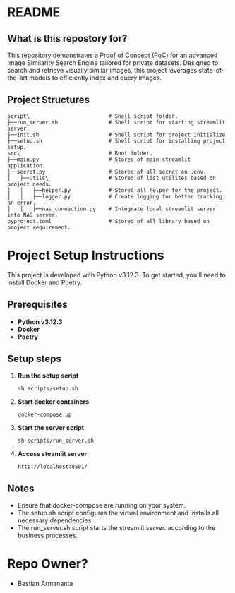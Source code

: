 # README #

## What is this repostory for? ##
This repository demonstrates a Proof of Concept (PoC) for an advanced Image Similarity Search Engine tailored for private datasets. Designed to search and retrieve visually similar images, this project leverages state-of-the-art models to efficiently index and query images.


## Project Structures ##
```
script\                         # Shell script folder.
├──run_server.sh                # Shell script for starting streamlit server.
├──init.sh                      # Shell script for project initialize.
├──setup.sh                     # Shell script for installing project setup.
src\                            # Root folder.
├──main.py                      # Stored of main streamlit application.
├──secret.py                    # Stored of all secret on .env.
│   ├──utils\                   # Stored of list utilites based on project needs.
│   │   ├──helper.py            # Stored all helper for the project.
│   │   ├──logger.py            # Create logging for better tracking an error.
│   │   ├──nas_connection.py    # Integrate local streamlit server into NAS server. 
pyproject.toml                  # Stored of all library based on project requirement.
```

# Project Setup Instructions

This project is developed with Python v3.12.3. To get started, you'll need to install Docker and Poetry.

## Prerequisites

- **Python v3.12.3**
- **Docker**
- **Poetry**

## Setup steps

1. **Run the setup script**
    ```
    sh scripts/setup.sh
    ```

2. **Start docker containers**
    ```
    docker-compose up
    ```

3. **Start the server script**
    ```
    sh scripts/run_server.sh
    ```

4. **Access steamlit server**
    ```
    http://localhost:8501/
    ```

## Notes
- Ensure that docker-compose are running on your system.
- The setup.sh script configures the virtual environment and installs all necessary dependencies.
- The run_server.sh script starts the streamlit server.
according to the business processes.

# Repo Owner? #
* Bastian Armananta
